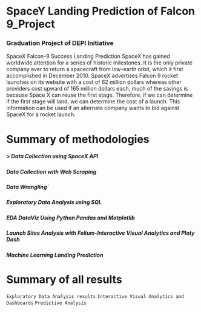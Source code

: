 # SpaceY Landing Prediction of Falcon 9_Project 
### Graduation Project of DEPI Initiative

SpaceX Falcon-9 Success Landing Prediction SpaceX has gained worldwide attention for a series of historic milestones. It is the only private company ever to return a spacecraft from low-earth orbit, which it first accomplished in December 2010. SpaceX advertises Falcon 9 rocket launches on its website with a cost of 62 million dollars whereas other providers cost upward of 165 million dollars each, much of the savings is because Space X can reuse the first stage. Therefore, if we can determine if the first stage will land, we can determine the cost of a launch. This information can be used if an alternate company wants to bid against SpaceX for a rocket launch.

# Summary of methodologies
##### > Data Collection using SpaceX API
##### Data Collection with Web Scraping
##### Data Wrangling`
##### Exploratory Data Analysis using SQL
##### EDA DataViz Using Python Pandas and Matplotlib
##### Launch Sites Analysis with Folium-Interactive Visual Analytics and Ploty Dash
##### Machine Learning Landing Prediction

# Summary of all results
`Exploratory Data Analysis results`
`Interactive Visual Analytics and Dashboards`
`Predictive Analysis`
